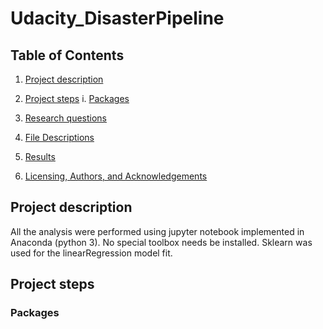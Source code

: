# Udacity_DisasterPipeline
## Table of Contents

1. [Project description](#description)

2. [Project steps](#steps)
   i. [Packages](#pack)

3. [Research questions](#topic)

4. [File Descriptions](#files)

5. [Results](#Results)

6. [Licensing, Authors, and Acknowledgements](#terms)

<a name = "description"></a>
## Project description
All the analysis were performed using jupyter notebook implemented in Anaconda (python 3). No special toolbox needs be installed. Sklearn was used for the linearRegression model fit.

<a name = "steps"></a>
## Project steps

<a name = "pack"></a>
### Packages
